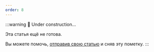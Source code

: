 ```yaml
---
order: 8
---
```


:::warning :construction: Under construction...

Эта статья ещё не готова.

Вы можете помочь, [отправив свою статью](https://t.me/luckyloo_dev) и сняв эту пометку.
:::

<!-- # Привязть домен к серверу

![SRV Record](/minecraft/domain/srvrecorddomain.png)

Создайте SRV запись в настройках домена.

В поле Name задайте `_minecraft._tcp.(какой поддомен хотите)`

Priority - 0.

Weight - 0 (если не работает - поставьте Weight 5)

В поле Port введите порт вашего сервера.

В поле Target введите IP ноды (нужен именно буквенный)

:::warning Обратите внимание!
Учитывайте то, что если на вашей ноде есть сервер с портом 25565, то иногда он может появляться вместо вашего.

И происходит это из-за того, что сначала берётся A/CNAME запись домена и если SRV запись не прогружается, то вылетает стандартный порт Майнкрафта. Эта проблема **на стороне вашего провайдера/DNS сервера**, и наша поддержка никак вам в такой ситуации не поможет.
::: -->